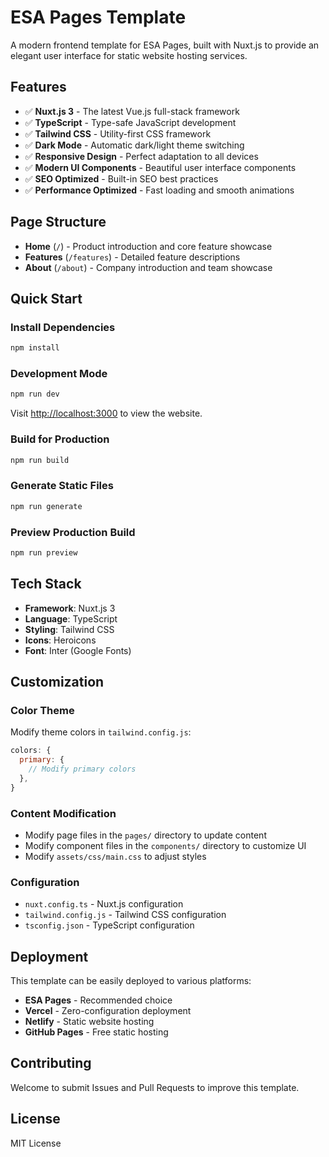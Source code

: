 # ESA Pages Template

A modern frontend template for ESA Pages, built with Nuxt.js to provide an elegant user interface for static website hosting services.

## Features

- ✅ **Nuxt.js 3** - The latest Vue.js full-stack framework
- ✅ **TypeScript** - Type-safe JavaScript development
- ✅ **Tailwind CSS** - Utility-first CSS framework
- ✅ **Dark Mode** - Automatic dark/light theme switching
- ✅ **Responsive Design** - Perfect adaptation to all devices
- ✅ **Modern UI Components** - Beautiful user interface components
- ✅ **SEO Optimized** - Built-in SEO best practices
- ✅ **Performance Optimized** - Fast loading and smooth animations

## Page Structure

- **Home** (`/`) - Product introduction and core feature showcase
- **Features** (`/features`) - Detailed feature descriptions
- **About** (`/about`) - Company introduction and team showcase

## Quick Start

### Install Dependencies

```bash
npm install
```

### Development Mode

```bash
npm run dev
```

Visit [http://localhost:3000](http://localhost:3000) to view the website.

### Build for Production

```bash
npm run build
```

### Generate Static Files

```bash
npm run generate
```

### Preview Production Build

```bash
npm run preview
```

## Tech Stack

- **Framework**: Nuxt.js 3
- **Language**: TypeScript
- **Styling**: Tailwind CSS
- **Icons**: Heroicons
- **Font**: Inter (Google Fonts)

## Customization

### Color Theme

Modify theme colors in `tailwind.config.js`:

```javascript
colors: {
  primary: {
    // Modify primary colors
  },
}
```

### Content Modification

- Modify page files in the `pages/` directory to update content
- Modify component files in the `components/` directory to customize UI
- Modify `assets/css/main.css` to adjust styles

### Configuration

- `nuxt.config.ts` - Nuxt.js configuration
- `tailwind.config.js` - Tailwind CSS configuration
- `tsconfig.json` - TypeScript configuration

## Deployment

This template can be easily deployed to various platforms:

- **ESA Pages** - Recommended choice
- **Vercel** - Zero-configuration deployment
- **Netlify** - Static website hosting
- **GitHub Pages** - Free static hosting

## Contributing

Welcome to submit Issues and Pull Requests to improve this template.

## License

MIT License
